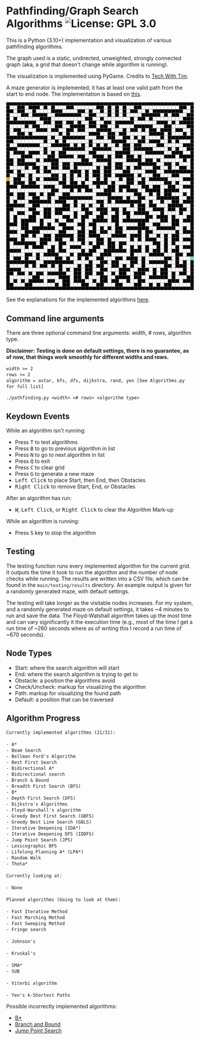 # Pathfinding/Graph Search Algorithms ![License: GPL 3.0](https://img.shields.io/badge/License-GPL_3.0-red.svg)

This is a Python (3.10+) implementation and visualization of various pathfinding algorithms.

The graph used is a static, undirected, unweighted, strongly connected graph (aka, a grid that doesn't change while algorithm is running).

The visualization is implemented using PyGame. Credits to [Tech With Tim](https://www.youtube.com/watch?v=JtiK0DOeI4A).

A maze generator is implemented, it has at least one valid path from the start to end node. The implementation is based on [this](https://github.com/OrWestSide/python-scripts/blob/master/maze.py).

![A* + Maze](./resources/astar_maze.gif)

See the explanations for the implemented algorithms [here](./resources/AlgorithmExplanations.md).

## Command line arguments

There are three optional command line arguments: width, # rows, algorithm type.

<strong>Disclaimer: Testing is done on default settings, there is no guarantee, as of now, that things work smoothly for different widths and rows.</strong>

```
width >= 2
rows >= 2
algorithm = astar, bfs, dfs, dijkstra, rand, yen [See Algorithms.py for full list]
```

```
./pathfinding.py <width> <# rows> <algorithm type>
```

## Keydown Events

While an algorithm isn't running:

- Press <kbd>T</kbd> to test algorithms
- Press <kbd>B</kbd> to go to previous algorithm in list
- Press <kbd>N</kbd> to go to next algorithm in list
- Press <kbd>Q</kbd> to exit
- Press <kbd>C</kbd> to clear grid
- Press <kbd>G</kbd> to generate a new maze
- <kbd>Left Click</kbd> to place Start, then End, then Obstacles
- <kbd>Right Click</kbd> to remove Start, End, or Obstacles

After an algorithm has run:

- <kbd>W</kbd>, <kbd>Left Click</kbd>, or <kbd>Right Click</kbd> to clear the Algorithm Mark-up

While an algorithm is running:

- Press <kbd>S</kbd> key to stop the algorithm

## Testing

The testing function runs every implemented algorithm for the current grid. It outputs the time it took to run the algorithm and the number of node checks while running. The results are written into a CSV file, which can be found in the `main/testing/results` directory. An example output is given for a randomly generated maze, with default settings.

The testing will take longer as the visitable nodes increases. For my system, and a randomly generated maze on default settings, it takes ~4 minutes to run and save the data. The Floyd-Watshall algorithm takes up the most time and can vary significantly it the execution time (e.g., most of the time I get a run time of ~260 seconds where as of writing this I record a run time of ~670 seconds).

## Node Types

- Start: where the search algorithm will start
- End: where the search algorithm is trying to get to
- Obstacle: a position the algorithms avoid
- Check/Uncheck: markup for visualizing the algorithm
- Path: markup for visualizing the found path
- Default: a position that can be traversed

## Algorithm Progress

```
Currently implemented algorithms (21/31):

- A*
- Beam Search
- Bellman Ford's Algorithm
- Best First Search
- Bidirectional A*
- Bidirectional search
- Branch & Bound
- Breadth First Search (BFS)
- B*
- Depth First Search (DFS)
- Dijkstra's Algorithms
- Floyd-Warshall's algorithm
- Greedy Best First Search (GBFS)
- Greedy Best Line Search (GBLS)
- Iterative Deepening (IDA*)
- Iterative Deepening DFS (IDDFS)
- Jump Point Search (JPS)
- Lexicographic BFS
- Lifelong Planning A* (LPA*)
- Random Walk
- Theta*

Currently looking at:

- None

Planned algorithms (Going to look at them):

- Fast Iterative Method
- Fast Marching Method
- Fast Sweeping Method
- Fringe search

- Johnson's

- Kruskal's

- SMA*
- SUB

- Viterbi algorithm

- Yen's k-Shortest Paths
```

Possible incorrectly implemented algorithms:

- [B\*](./resources/b_star.pdf)
- [Branch and Bound](https://en.wikipedia.org/wiki/Branch_and_bound)
- [Jump Point Search](https://en.wikipedia.org/wiki/Jump_point_search)
